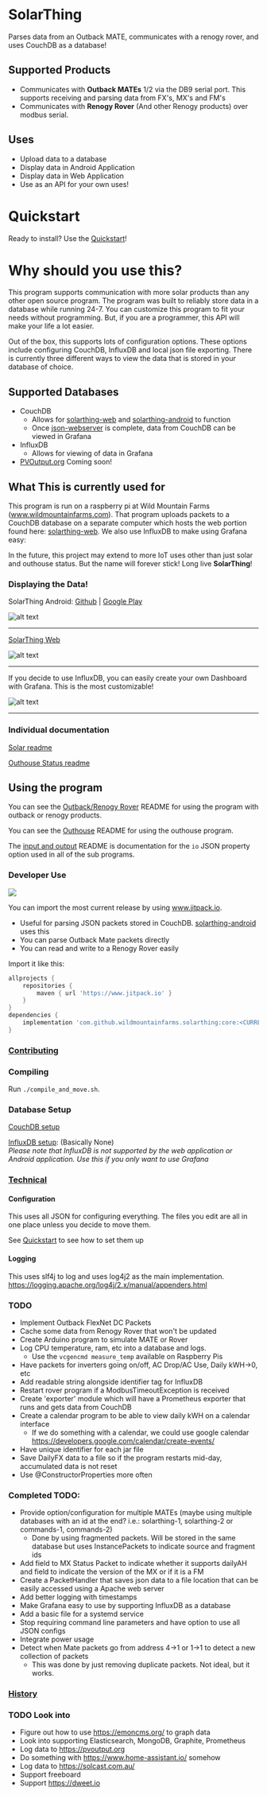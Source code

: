 # SolarThing
Parses data from an Outback MATE, communicates with a renogy rover, and uses CouchDB as a database!

## Supported Products
* Communicates with <strong>Outback MATEs</strong> 1/2 via the DB9 serial port. This supports receiving and parsing data from FX's, MX's and FM's
* Communicates with <strong>Renogy Rover</strong> (And other Renogy products) over modbus serial.

## Uses
* Upload data to a database
* Display data in Android Application
* Display data in Web Application
* Use as an API for your own uses!

# Quickstart
Ready to install? Use the [Quickstart](docs/quickstart.md)!

# Why should you use this?
This program supports communication with more solar products than any other open source program. The program
was built to reliably store data in a database while running 24-7. You can customize this program to fit your
needs without programming. But, if you are a programmer, this API will make your life a lot easier.

Out of the box, this supports lots of configuration options. These options include configuring CouchDB, InfluxDB and  local json file exporting. There is
currently three different ways to view the data that is stored in your database of choice.

## Supported Databases
* CouchDB
  * Allows for [solarthing-web](https://github.com/wildmountainfarms/solarthing-web) and [solarthing-android](https://github.com/wildmountainfarms/solarthing-android) to function
  * Once [json-webserver](./json-webserver) is complete, data from CouchDB can be viewed in Grafana
* InfluxDB
  * Allows for viewing of data in Grafana
* [PVOutput.org](https://pvoutput.org) Coming soon!

## What This is currently used for
This program is run on a raspberry pi at Wild Mountain Farms (www.wildmountainfarms.com).
That program uploads packets to a CouchDB database on a separate computer which hosts the web portion
found here: [solarthing-web](https://github.com/wildmountainfarms/solarthing-web). We also use InfluxDB to make using Grafana easy:


In the future, this project may extend to more IoT uses other than just solar and outhouse status. But the name will
forever stick! Long live <strong>SolarThing</strong>!

### Displaying the Data!
SolarThing Android: [Github](https://github.com/wildmountainfarms/solarthing-android)
|
[Google Play](https://play.google.com/store/apps/details?id=me.retrodaredevil.solarthing.android)

![alt text](docs/solarthing-android-example.jpg "SolarThing Android Notification")
<hr/>

[SolarThing Web](https://github.com/wildmountainfarms/solarthing-web)

![alt text](docs/solarthing-web-example.png "SolarThing Web")
<hr/>
If you decide to use InfluxDB, you can easily create your own Dashboard with Grafana. This is the most customizable!

![alt text](docs/grafana-example.png "SolarThing with Grafana")

<hr/>

### Individual documentation
[Solar readme](solar/README.md)

[Outhouse Status readme](outhouse/README.md)

## Using the program
You can see the [Outback/Renogy Rover](solar/README.md) README for using the program with outback or renogy products.

You can see the [Outhouse](outhouse/README.md) README for using the outhouse program.

The [input and output](docs/input_and_outputs.md) README is documentation for the `io` JSON property option used in all of the sub programs.

### Developer Use
[![](https://jitpack.io/v/wildmountainfarms/solarthing.svg)](https://jitpack.io/#wildmountainfarms/solarthing)

You can import the most current release by using www.jitpack.io. 
* Useful for parsing JSON packets stored in CouchDB. [solarthing-android](https://github.com/wildmountainfarms/solarthing-android) uses this
* You can parse Outback Mate packets directly
* You can read and write to a Renogy Rover easily

Import it like this:
```groovy
allprojects {
    repositories {
        maven { url 'https://www.jitpack.io' }
    }
}
dependencies {
    implementation 'com.github.wildmountainfarms.solarthing:core:<CURRENT VERSION HERE>'
}
```


### [Contributing](CONTRIBUTING.md)

### Compiling
Run `./compile_and_move.sh`.

### Database Setup
[CouchDB setup](docs/couchdb.md)

[InfluxDB setup](docs/influxdb_config.md): (Basically None)<br/>
*Please note that InfluxDB is not supported by the web application or Android application. Use this if you only want to use Grafana*
### [Technical](docs/technical.md)

#### Configuration
This uses all JSON for configuring everything. The files you edit are all in one place unless you decide to move them.

See [Quickstart](docs/quickstart.md) to see how to set them up

#### Logging
This uses slf4j to log and uses log4j2 as the main implementation. https://logging.apache.org/log4j/2.x/manual/appenders.html

### TODO
* Implement Outback FlexNet DC Packets
* Cache some data from Renogy Rover that won't be updated
* Create Arduino program to simulate MATE or Rover
* Log CPU temperature, ram, etc into a database and logs.
  * Use the `vcgencmd measure_temp` available on Raspberry Pis
* Have packets for inverters going on/off, AC Drop/AC Use, Daily kWH->0, etc
* Add readable string alongside identifier tag for InfluxDB
* Restart rover program if a ModbusTimeoutException is received
* Create 'exporter' module which will have a Prometheus exporter that runs and gets data from CouchDB
* Create a calendar program to be able to view daily kWH on a calendar interface
  * If we do something with a calendar, we could use google calendar https://developers.google.com/calendar/create-events/
* Have unique identifier for each jar file
* Save DailyFX data to a file so if the program restarts mid-day, accumulated data is not reset
* Use @ConstructorProperties more often

### Completed TODO:
* Provide option/configuration for multiple MATEs (maybe using multiple databases with an id at the end? i.e.: solarthing-1, solarthing-2 or commands-1, commands-2)
    * Done by using fragmented packets. Will be stored in the same database but uses InstancePackets to indicate source and fragment ids
* Add field to MX Status Packet to indicate whether it supports dailyAH and field to indicate the version of the MX or if it is a FM
* Create a PacketHandler that saves json data to a file location that can be easily accessed using a Apache web server
* Add better logging with timestamps
* Make Grafana easy to use by supporting InfluxDB as a database
* Add a basic file for a systemd service
* Stop requiring command line parameters and have option to use all JSON configs
* Integrate power usage
* Detect when Mate packets go from address 4->1 or 1->1 to detect a new collection of packets
  * This was done by just removing duplicate packets. Not ideal, but it works.

### [History](docs/history.md)

### TODO Look into
* Figure out how to use https://emoncms.org/ to graph data
* Look into supporting Elasticsearch, MongoDB, Graphite, Prometheus
* Log data to https://pvoutput.org
* Do something with https://www.home-assistant.io/ somehow
* Log data to https://solcast.com.au/
* Support freeboard
* Support https://dweet.io
